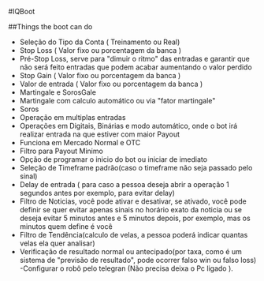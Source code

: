 #IQBoot

##Things the boot can do

- Seleção do Tipo da Conta ( Treinamento ou Real)
- Stop Loss ( Valor fixo ou porcentagem da banca )
- Pré-Stop Loss, serve para "dimuir o ritmo" das entradas e garantir que não será feito entradas que podem acabar aumentando o valor perdido
- Stop Gain ( Valor fixo ou porcentagem da banca )
- Valor de entrada ( Valor fixo ou porcentagem da banca )
- Martingale e SorosGale
- Martingale com calculo automático ou via "fator martingale"
- Soros
- Operação em multiplas entradas
- Operações em Digitais, Binárias e modo automático, onde o bot irá realizar entrada na que estiver com maior Payout
- Funciona em Mercado Normal e OTC
- Filtro para Payout Minimo
- Opção de programar o inicio do bot ou iniciar de imediato
- Seleção de Timeframe padrão(caso o timeframe não seja passado pelo sinal)
- Delay de entrada ( para caso a pessoa deseja abrir a operação 1 segundos antes por exemplo, para evitar delay)
- Filtro de Noticias, você pode ativar e desativar, se ativado, você pode definir se quer evitar apenas sinais no horário exato da noticia ou se deseja evitar 5 minutos antes e 5 minutos depois, por exemplo, mas os minutos quem define é você
- Filtro de Tendência(calculo de velas, a pessoa poderá indicar quantas velas ela quer analisar)
- Verificação de resultado normal ou antecipado(por taxa, como é um sistema de "previsão de resultado", pode ocorrer falso win ou falso loss)
-Configurar o robô pelo telegran (Não precisa deixa o Pc ligado ).